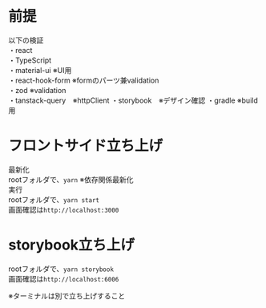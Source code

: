 # 前提
以下の検証  
・react  
・TypeScript  
・material-ui ※UI用  
・react-hook-form ※formのパーツ兼validation  
・zod ※validation  
・tanstack-query　※httpClient
・storybook　※デザイン確認
・gradle ※build用

# フロントサイド立ち上げ
最新化  
rootフォルダで、`yarn` ※依存関係最新化    
実行  
rootフォルダで、`yarn start`  
画面確認は`http://localhost:3000`  

# storybook立ち上げ
rootフォルダで、`yarn storybook`  
画面確認は`http://localhost:6006`  

※ターミナルは別で立ち上げすること  
